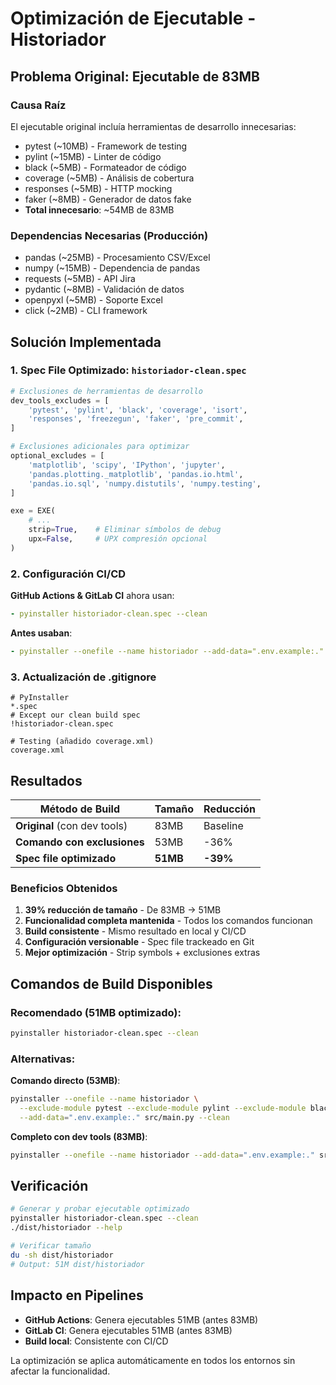 # Optimización de Ejecutable - Historiador

## Problema Original: Ejecutable de 83MB

### Causa Raíz
El ejecutable original incluía herramientas de desarrollo innecesarias:
- pytest (~10MB) - Framework de testing  
- pylint (~15MB) - Linter de código
- black (~5MB) - Formateador de código
- coverage (~5MB) - Análisis de cobertura
- responses (~5MB) - HTTP mocking
- faker (~8MB) - Generador de datos fake
- **Total innecesario**: ~54MB de 83MB

### Dependencias Necesarias (Producción)
- pandas (~25MB) - Procesamiento CSV/Excel
- numpy (~15MB) - Dependencia de pandas  
- requests (~5MB) - API Jira
- pydantic (~8MB) - Validación de datos
- openpyxl (~5MB) - Soporte Excel
- click (~2MB) - CLI framework

## Solución Implementada

### 1. Spec File Optimizado: `historiador-clean.spec`

```python
# Exclusiones de herramientas de desarrollo
dev_tools_excludes = [
    'pytest', 'pylint', 'black', 'coverage', 'isort',
    'responses', 'freezegun', 'faker', 'pre_commit',
]

# Exclusiones adicionales para optimizar
optional_excludes = [
    'matplotlib', 'scipy', 'IPython', 'jupyter',
    'pandas.plotting._matplotlib', 'pandas.io.html',
    'pandas.io.sql', 'numpy.distutils', 'numpy.testing',
]

exe = EXE(
    # ...
    strip=True,    # Eliminar símbolos de debug
    upx=False,     # UPX compresión opcional
)
```

### 2. Configuración CI/CD

**GitHub Actions & GitLab CI** ahora usan:
```yaml
- pyinstaller historiador-clean.spec --clean
```

**Antes usaban**:
```yaml  
- pyinstaller --onefile --name historiador --add-data=".env.example:." src/main.py --clean
```

### 3. Actualización de .gitignore

```gitignore
# PyInstaller
*.spec
# Except our clean build spec
!historiador-clean.spec

# Testing (añadido coverage.xml)
coverage.xml
```

## Resultados

| Método de Build | Tamaño | Reducción |
|----------------|---------|-----------|
| **Original** (con dev tools) | 83MB | Baseline |
| **Comando con exclusiones** | 53MB | -36% |
| **Spec file optimizado** | **51MB** | **-39%** |

### Beneficios Obtenidos

1. **39% reducción de tamaño** - De 83MB → 51MB
2. **Funcionalidad completa mantenida** - Todos los comandos funcionan
3. **Build consistente** - Mismo resultado en local y CI/CD
4. **Configuración versionable** - Spec file trackeado en Git
5. **Mejor optimización** - Strip symbols + exclusiones extras

## Comandos de Build Disponibles

### Recomendado (51MB optimizado):
```bash
pyinstaller historiador-clean.spec --clean
```

### Alternativas:

**Comando directo (53MB)**:
```bash
pyinstaller --onefile --name historiador \
  --exclude-module pytest --exclude-module pylint --exclude-module black \
  --add-data=".env.example:." src/main.py --clean
```

**Completo con dev tools (83MB)**:
```bash
pyinstaller --onefile --name historiador --add-data=".env.example:." src/main.py --clean
```

## Verificación

```bash
# Generar y probar ejecutable optimizado
pyinstaller historiador-clean.spec --clean
./dist/historiador --help

# Verificar tamaño
du -sh dist/historiador
# Output: 51M dist/historiador
```

## Impacto en Pipelines

- **GitHub Actions**: Genera ejecutables 51MB (antes 83MB)
- **GitLab CI**: Genera ejecutables 51MB (antes 83MB)  
- **Build local**: Consistente con CI/CD

La optimización se aplica automáticamente en todos los entornos sin afectar la funcionalidad.